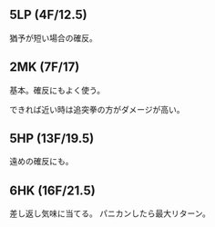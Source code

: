 ## 5LP (4F/12.5)

猶予が短い場合の確反。

## 2MK (7F/17)

基本。確反にもよく使う。

できれば近い時は追突拳の方がダメージが高い。

## 5HP (13F/19.5)

遠めの確反にも。

## 6HK (16F/21.5)

差し返し気味に当てる。
パニカンしたら最大リターン。
